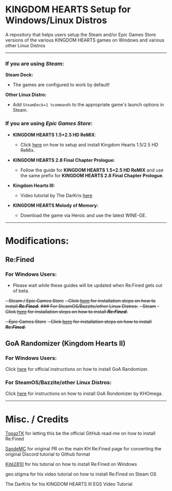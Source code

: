 # KINGDOM HEARTS Setup for Windows/Linux Distros

A repository that helps users setup the Steam and/or Epic Games Store versions of the various KINGDOM HEARTS games on Windows and various other Linux Distros

----

### If you are using ***Steam***:

**Steam Deck:**
   - The games are configured to work by default!

**Other Linux Distro:**
   - Add `SteamDeck=1 %command%` to the appropriate game's launch options in Steam.

### If you are using ***Epic Games Store***:

- **KINGDOM HEARTS 1.5+2.5 HD ReMIX**:
   - Click [here](https://github.com/KHOmega/KH-PC-and-Linux-Setup/blob/main/vanilla-linux-setup.md) on how to setup and install Kingdom Hearts 1.5/2.5 HD ReMix.

- **KINGDOM HEARTS 2.8 Final Chapter Prologue:**
    - Follow the guide for **KINGDOM HEARTS 1.5+2.5 HD ReMIX** and use the same prefix for **KINGDOM HEARTS 2.8 Final Chapter Prologue**.

- **Kingdom Hearts III:**
    - Video tutorial by The DarKris [here](https://www.youtube.com/watch?v=8K3QkvKC0UU)

- **KINGDOM HEARTS Melody of Memory:**
  - Download the game via Heroic and use the latest WINE-GE.
----

# Modifications:

## Re:Fined
### For Windows Users:

- Please wait while these guides will be updated when Re:Fined gets out of beta.

~~- Steam / Epic Games Store~~
    ~~- Click [here](https://github.com/KHOmega/KH-PC-and-Linux-Setup/blob/main/refined-windows-setup.md) for installation steps on how to install ***Re:Fined***.~~
~~### For SteamOS/Bazzite/other Linux Distros:~~
 ~~- Steam~~
    ~~- Click [here](https://github.com/KHOmega/KH-PC-and-Linux-Setup/blob/main/refined-steam-linux-setup.md) for installation steps on how to install ***Re:Fined***.~~

~~- Epic Games Store~~
    ~~- Click [here](https://github.com/KHOmega/KH-PC-and-Linux-Setup/blob/main/refined-egs-linux-setup.md) for installation steps on how to install ***Re:Fined***.~~

## GoA Randomizer (Kingdom Hearts II)

### For Windows Users:
Click [here](https://tommadness.github.io/KH2Randomizer/setup/Panacea-ModLoader/) for official instructions on how to install GoA Randomizer.

### For SteamOS/Bazzite/other Linux Distros:
Click [here](https://github.com/KHOmega/KH-PC-and-Linux-Setup/blob/main/GoA-Randomizer-linux-setup.md) for instructions on how to install GoA Rondomizer by KHOmega.

----

# Misc. / Credits

[TopazTK](https://github.com/TopazTK) for letting this be the official GitHub read-me on how to install Re:Fined

[SandeMC](https://github.com/SandeMC) for original PR on the main KH Re:Fined page for converting the original Discord tutorial to Github format

[Kité2810](https://github.com/Kite2810) for his tutorial on how to install Re:Fined on Windows

geo.stigma for his video tutorial on how to install Re:Fined on Steam OS

The DarKris for his KINGDOM HEARTS III EGS Video Tutorial
